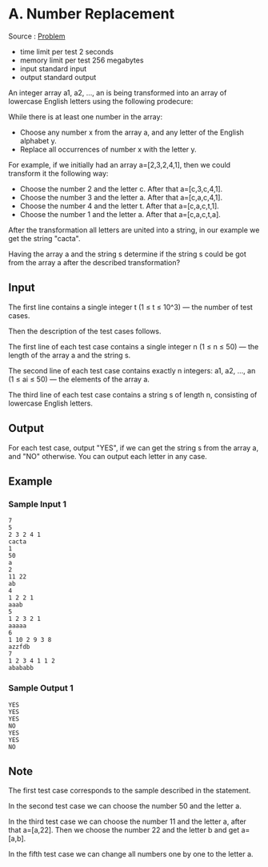 # A. Number Replacement

Source : [Problem](https://codeforces.com/problemset/problem/1744/A)

- time limit per test 2 seconds
- memory limit per test 256 megabytes
- input standard input
- output standard output

An integer array a1, a2, …, an is being transformed into an array of lowercase English letters using the following prodecure:

While there is at least one number in the array:

- Choose any number x from the array a, and any letter of the English alphabet y.
- Replace all occurrences of number x with the letter y.

For example, if we initially had an array a=[2,3,2,4,1], then we could transform it the following way:

- Choose the number 2 and the letter c. After that a=[c,3,c,4,1].
- Choose the number 3 and the letter a. After that a=[c,a,c,4,1].
- Choose the number 4 and the letter t. After that a=[c,a,c,t,1].
- Choose the number 1 and the letter a. After that a=[c,a,c,t,a].

After the transformation all letters are united into a string, in our example we get the string "cacta".

Having the array a and the string s determine if the string s could be got from the array a after the described transformation?

## Input

The first line contains a single integer t (1 ≤ t ≤ 10^3) — the number of test cases.

Then the description of the test cases follows.

The first line of each test case contains a single integer n (1 ≤ n ≤ 50) — the length of the array a
and the string s.

The second line of each test case contains exactly n
integers: a1, a2, …, an (1 ≤ ai ≤ 50) — the elements of the array a.

The third line of each test case contains a string s of length n, consisting of lowercase English letters.

## Output

For each test case, output "YES", if we can get the string s from the array a, and "NO" otherwise. You can output each letter in any case.

## Example

### Sample Input 1

    7
    5
    2 3 2 4 1
    cacta
    1
    50
    a
    2
    11 22
    ab
    4
    1 2 2 1
    aaab
    5
    1 2 3 2 1
    aaaaa
    6
    1 10 2 9 3 8
    azzfdb
    7
    1 2 3 4 1 1 2
    abababb

### Sample Output 1

    YES
    YES
    YES
    NO
    YES
    YES
    NO

## Note

The first test case corresponds to the sample described in the statement.

In the second test case we can choose the number 50
and the letter a.

In the third test case we can choose the number 11 and the letter a, after that a=[a,22]. Then we choose the number 22 and the letter b and get a=[a,b].

In the fifth test case we can change all numbers one by one to the letter a.
